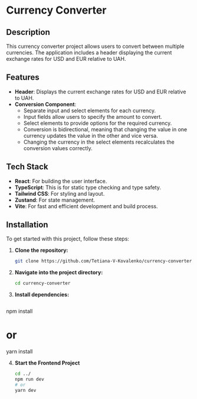 # Currency Converter

## Description

This currency converter project allows users to convert between multiple currencies. The application includes a header displaying the current exchange rates for USD and EUR relative to UAH. 

## Features

- **Header**: Displays the current exchange rates for USD and EUR relative to UAH. 
- **Conversion Component**:
  - Separate input and select elements for each currency.
  - Input fields allow users to specify the amount to convert.
  - Select elements to provide options for the required currency.
  - Conversion is bidirectional, meaning that changing the value in one currency updates the value in the other and vice versa.
  - Changing the currency in the select elements recalculates the conversion values correctly.

## Tech Stack

- **React**: For building the user interface.
- **TypeScript**: This is for static type checking and type safety.
- **Tailwind CSS**: For styling and layout.
- **Zustand**: For state management.
- **Vite**: For fast and efficient development and build process.

## Installation

To get started with this project, follow these steps:

1. **Clone the repository:**
   ```bash
   git clone https://github.com/Tetiana-V-Kovalenko/currency-converter.git

2. **Navigate into the project directory:**
   ```bash
   cd currency-converter

3. **Install dependencies:**
   ```bash
npm install
# or
yarn install

4. **Start the Frontend Project**
    
    ```bash
    cd ../
    npm run dev
    # or
    yarn dev
    
    ```


